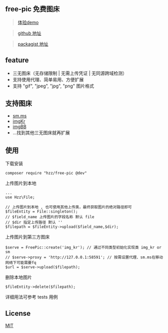 ## free-pic 免费图床 

> [体验demo](http://free-pic.hzz.cool/upload.html)

> [github 地址](https://github.com/hezhizheng/free-pic)

> [packagist 地址](https://packagist.org/packages/hzz/free-pic)


## feature
- 三无图床（无存储限制 | 无需上传凭证 | 无同源跨域检测）
- 支持使用代理、简单易用、方便扩展
- 支持 "gif", "jpeg", "jpg", "png" 图片格式

## 支持图床
- [sm.ms](https://sm.ms/)
- [imgKr](https://imgkr.com/)
- [imgBB](https://imgbb.com/upload)
- ...找到其他三无图床就再扩展

## 使用
下载安装
```
composer require "hzz/free-pic @dev"
```

上传图片到本地
```
...
use Hzz\File;

// 上传图片到本地 , 也可使用其他上传类，最终获取图片的绝对路径即可
$fileEntity = File::singleton();
// $field_name 上传图片的字段名称 默认 file
// $dir 指定上传路径 默认 ''
$filepath = $fileEntity->upload($field_name,$dir); 
```

上传图片到第三方图床
```
$serve = FreePic::create('img_kr'); // 通过不同类型初始化实现类 img_kr or sm
// $serve->proxy = 'http://127.0.0.1:58591'; // 按需设置代理、sm.ms在移动网络下可能需要fq
$url = $serve->upload($filepath);
```

删除本地图片
```
$fileEntity->delete($filepath);
```
详细用法可参考 tests 用例

## License
[MIT](./LICENSE.txt)